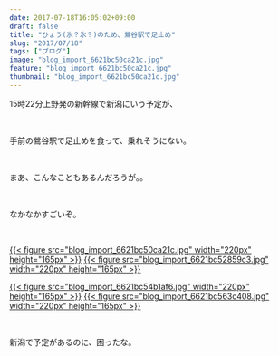 ```yaml
---
date: 2017-07-18T16:05:02+09:00
draft: false
title: "ひょう(氷？氷？)のため、鶯谷駅で足止め"
slug: "2017/07/18"
tags: ["ブログ"]
image: "blog_import_6621bc50ca21c.jpg"
feature: "blog_import_6621bc50ca21c.jpg"
thumbnail: "blog_import_6621bc50ca21c.jpg"
---
```

<p>15時22分上野発の新幹線で新潟にいう予定が、</p><p> </p><p>手前の鶯谷駅で足止めを食って、乗れそうにない。</p><p> </p><p>まあ、こんなこともあるんだろうが。。</p><p> </p><p>なかなかすごいぞ。</p><p> </p><p><a href="blog_import_6621bc50ca21c.jpg">{{< figure src="blog_import_6621bc50ca21c.jpg" width="220px" height="165px" >}}</a> <a href="blog_import_6621bc52859c3.jpg">{{< figure src="blog_import_6621bc52859c3.jpg" width="220px" height="165px" >}}</a></p><p><a href="blog_import_6621bc54b1af6.jpg">{{< figure src="blog_import_6621bc54b1af6.jpg" width="220px" height="165px" >}}</a> <a href="blog_import_6621bc563c408.jpg">{{< figure src="blog_import_6621bc563c408.jpg" width="220px" height="165px" >}}</a></p><p> </p><p>新潟で予定があるのに、困ったな。</p>

